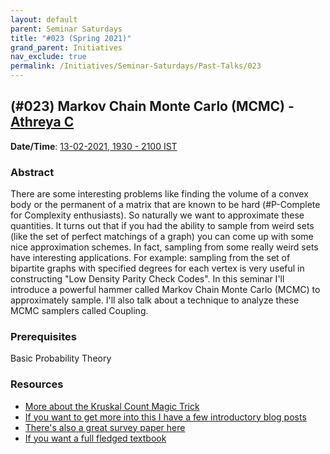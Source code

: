 ```yaml
---
layout: default
parent: Seminar Saturdays
title: "#023 (Spring 2021)"
grand_parent: Initiatives
nav_exclude: true
permalink: /Initiatives/Seminar-Saturdays/Past-Talks/023
---
```


(#023) **Markov Chain Monte Carlo (MCMC)** - [Athreya C](https://cathreya.github.io/)
---------------

**Date/Time**: [13-02-2021, 1930 - 2100 IST](https://calendar.google.com/calendar/event?eid=a2NmZ3FpYTZlZ2xlc2Fra2Y2YnN1N29iMmZfMjAyMTAyMTNUMTQwMDAwWiB2bmw5c2RxN29vZmlwaWJobzEzMnIyZTAyNEBn&ctz=Asia/Kolkata)

### Abstract
There are some interesting problems like finding the volume of a convex body or the permanent of a matrix that are known to be hard (#P-Complete for Complexity enthusiasts). So naturally we want to approximate these quantities. It turns out that if you had the ability to sample from weird sets (like the set of perfect matchings of a graph) you can come up with some nice approximation schemes. In fact, sampling from some really weird sets have interesting applications. For example: sampling from the set of bipartite graphs with specified degrees for each vertex is very useful in constructing "Low Density Parity Check Codes". In this seminar I'll introduce a powerful hammer called Markov Chain Monte Carlo (MCMC) to approximately sample. I'll also talk about a technique to analyze these MCMC samplers called Coupling. 

### Prerequisites
Basic Probability Theory

### Resources
- [More about the Kruskal Count Magic Trick](https://arxiv.org/abs/math/0110143)
- [If you want to get more into this I have a few introductory blog posts](https://cathreya.github.io/)
- [There's also a great survey paper here](https://people.math.gatech.edu/~randall/r-mixing.pdf)
- [If you want a full fledged textbook](https://pages.uoregon.edu/dlevin/MARKOV/markovmixing.pdf)

<!--
<iframe width="600" height="400" src="https://www.youtube.com/embed/kPeux0ptZ7E" frameborder="0" allow="accelerometer; autoplay; clipboard-write; encrypted-media; gyroscope; picture-in-picture" allowfullscreen></iframe>
-->
